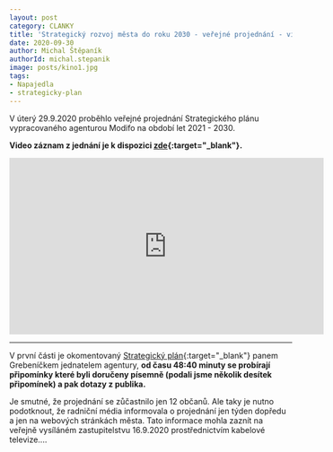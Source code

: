 ```yaml
---
layout: post
category: CLANKY
title: 'Strategický rozvoj města do roku 2030 - veřejné projednání - video'
date: 2020-09-30
author: Michal Štěpaník
authorId: michal.stepanik
image: posts/kino1.jpg
tags: 
- Napajedla 
- strategicky-plan
---
```




V úterý 29.9.2020 proběhlo veřejné projednání Strategického plánu vypracovaného agenturou Modifo na období let 2021 - 2030.

**Video záznam z jednání je k dispozici [zde](https://youtu.be/hnWlEov5NqE){:target="_blank"}.**


<iframe width="560" height="315" src="https://www.youtube.com/embed/hnWlEov5NqE" frameborder="0" allow="accelerometer; autoplay; clipboard-write; encrypted-media; gyroscope; picture-in-picture" allowfullscreen></iframe>


 
  
  
  
  
  
  
 ---
 
 V první části je okomentovaný [Strategický plán](https://drive.google.com/file/d/1mVMsU4kD88Ebo1lJB20gCyEKZeUD3bzh/view?usp=sharing){:target="_blank"} panem Grebeníčkem jednatelem agentury, **od času 48:40 minuty se probírají připomínky které byli doručeny písemně (podali jsme několik desítek připomínek) a pak dotazy z publika.**
 
 Je smutné, že projednání se zůčastnilo jen 12 občanů. Ale taky je nutno podotknout, že radniční média informovala o projednání jen týden dopředu a jen na webových stránkách města. Tato informace mohla zaznít na veřejně vysíláném zastupitelstvu 16.9.2020 prostřednictvím kabelové televize.... 
